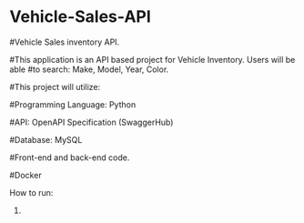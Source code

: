 # Vehicle-Sales-API
#Vehicle Sales inventory API. 

#This application is an API based project for Vehicle Inventory. Users will be able
#to search: Make, Model, Year, Color.

#This project will utilize:

  #Programming Language: Python
  
  #API: OpenAPI Specification (SwaggerHub)
  
  #Database: MySQL
  
  #Front-end and back-end code.
  
  #Docker
  
  How to run:
  
  1. 
  
